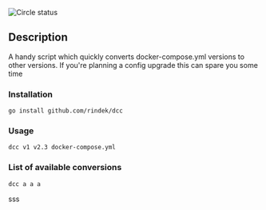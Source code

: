 ![Circle status](https://circleci.com/gh/rindek/dcc/tree/master.png?style=shield)

## Description

A handy script which quickly converts docker-compose.yml versions to other versions. If you're planning a config upgrade this can spare you some time

### Installation

```
go install github.com/rindek/dcc
```

### Usage

```
dcc v1 v2.3 docker-compose.yml
```

### List of available conversions

```
dcc a a a
```
sss
